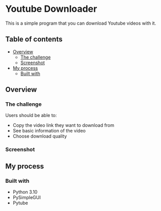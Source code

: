 # Youtube Downloader

This is a simple program that you can download Youtube videos with it.

## Table of contents

- [Overview](#overview)
  - [The challenge](#the-challenge)
  - [Screenshot](#screenshot)
- [My process](#my-process)
  - [Built with](#built-with)

## Overview

### The challenge

Users should be able to:

- Copy the video link they want to download from
- See basic information of the video
- Choose download quality

### Screenshot


## My process

### Built with

- Python 3.10
- PySimpleGUI
- Pytube